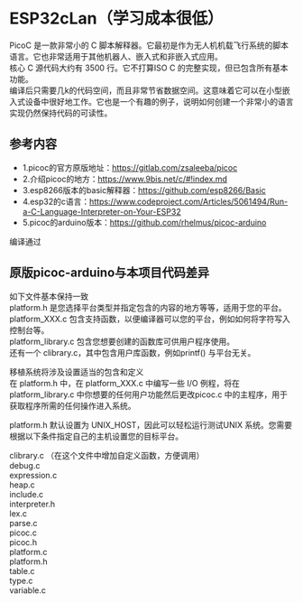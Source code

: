 # ESP32cLan（学习成本很低）
PicoC 是一款非常小的 C 脚本解释器。它最初是作为无人机机载飞行系统的脚本语言。它也非常适用于其他机器人、嵌入式和非嵌入式应用。  
核心 C 源代码大约有 3500 行。它不打算ISO C 的完整实现，但已包含所有基本功能。  
编译后只需要几k的代码空间，而且非常节省数据空间。这意味着它可以在小型嵌入式设备中很好地工作。它也是一个有趣的例子，说明如何创建一个非常小的语言实现仍然保持代码的可读性。  


## 参考内容 
* 1.picoc的官方原版地址：https://gitlab.com/zsaleeba/picoc
* 2.介绍picoc的地方：https://www.9bis.net/c/#!index.md
* 3.esp8266版本的basic解释器：https://github.com/esp8266/Basic
* 4.esp32的c语言：https://www.codeproject.com/Articles/5061494/Run-a-C-Language-Interpreter-on-Your-ESP32
* 5.picoc的arduino版本：https://github.com/rhelmus/picoc-arduino

编译通过

## 原版picoc-arduino与本项目代码差异
如下文件基本保持一致  
platform.h 是您选择平台类型并指定包含的内容的地方等等，适用于您的平台。   
platform_XXX.c 包含支持函数，以便编译器可以您的平台，例如如何将字符写入控制台等。   
platform_library.c 包含您想要创建的函数库可供用户程序使用。   
还有一个 clibrary.c，其中包含用户库函数，例如printf() 与平台无关。   

移植系统将涉及设置适当的包含和定义   
在 platform.h 中，在 platform_XXX.c 中编写一些 I/O 例程，将在 platform_library.c 中你想要的任何用户功能然后更改picoc.c 中的主程序，用于获取程序所需的任何操作进入系统。   

platform.h 默认设置为 UNIX_HOST，因此可以轻松运行测试UNIX 系统。您需要根据以下条件指定自己的主机设置您的目标平台。   

clibrary.c   （在这个文件中增加自定义函数，方便调用）     
debug.c   
expression.c   
heap.c   
include.c   
interpreter.h   
lex.c   
parse.c   
picoc.c   
picoc.h   
platform.c   
platform.h   
table.c   
type.c   
variable.c   
